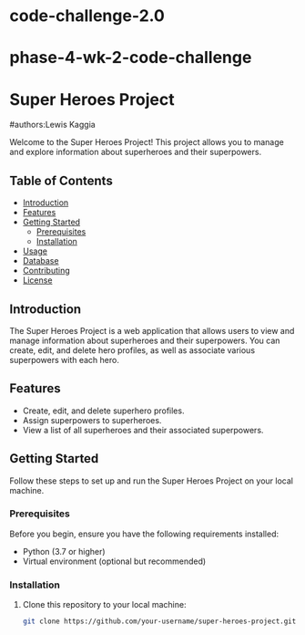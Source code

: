 # code-challenge-2.0
# phase-4-wk-2-code-challenge
# Super Heroes Project

#authors:Lewis Kaggia


Welcome to the Super Heroes Project! This project allows you to manage and explore information about superheroes and their superpowers.

## Table of Contents

- [Introduction](#introduction)
- [Features](#features)
- [Getting Started](#getting-started)
  - [Prerequisites](#prerequisites)
  - [Installation](#installation)
- [Usage](#usage)
- [Database](#database)
- [Contributing](#contributing)
- [License](#license)

## Introduction

The Super Heroes Project is a web application that allows users to view and manage information about superheroes and their superpowers. You can create, edit, and delete hero profiles, as well as associate various superpowers with each hero.

## Features

- Create, edit, and delete superhero profiles.
- Assign superpowers to superheroes.
- View a list of all superheroes and their associated superpowers.

## Getting Started

Follow these steps to set up and run the Super Heroes Project on your local machine.

### Prerequisites

Before you begin, ensure you have the following requirements installed:

- Python (3.7 or higher)
- Virtual environment (optional but recommended)

### Installation

1. Clone this repository to your local machine:

   ```bash
   git clone https://github.com/your-username/super-heroes-project.git

